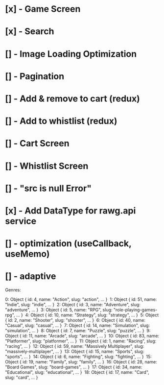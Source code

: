 # [x] - Game Screen

# [x] - Search

# [] - Image Loading Optimization

# [] - Pagination

# [] - Add & remove to cart (redux)

# [] - Add to whistlist (redux)

# [] - Cart Screen

# [] - Whistlist Screen

# [] - "src is null Error"

# [x] - Add DataType for rawg.api service

# [] - optimization (useCallback, useMemo)

# [] - adaptive

Genres:

0: Object { id: 4, name: "Action", slug: "action", … }
​​​
1: Object { id: 51, name: "Indie", slug: "indie", … }
​​​
2: Object { id: 3, name: "Adventure", slug: "adventure", … }
​​​
3: Object { id: 5, name: "RPG", slug: "role-playing-games-rpg", … }
​​​
4: Object { id: 10, name: "Strategy", slug: "strategy", … }
​​​
5: Object { id: 2, name: "Shooter", slug: "shooter", … }
​​​
6: Object { id: 40, name: "Casual", slug: "casual", … }
​​​
7: Object { id: 14, name: "Simulation", slug: "simulation", … }
​​​
8: Object { id: 7, name: "Puzzle", slug: "puzzle", … }
​​​
9: Object { id: 11, name: "Arcade", slug: "arcade", … }
​​​
10: Object { id: 83, name: "Platformer", slug: "platformer", … }
​​​
11: Object { id: 1, name: "Racing", slug: "racing", … }
​​​
12: Object { id: 59, name: "Massively Multiplayer", slug: "massively-multiplayer", … }
​​​
13: Object { id: 15, name: "Sports", slug: "sports", … }
​​​
14: Object { id: 6, name: "Fighting", slug: "fighting", … }
​​​
15: Object { id: 19, name: "Family", slug: "family", … }
​​​
16: Object { id: 28, name: "Board Games", slug: "board-games", … }
​​​
17: Object { id: 34, name: "Educational", slug: "educational", … }
​​​
18: Object { id: 17, name: "Card", slug: "card", … }

